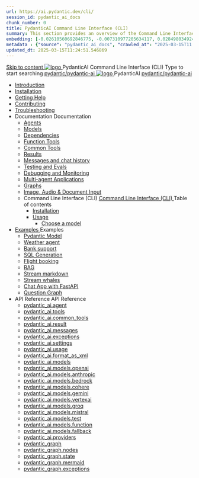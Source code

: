 ```yaml
---
url: https://ai.pydantic.dev/cli/
session_id: pydantic_ai_docs
chunk_number: 0
title: PydanticAI Command Line Interface (CLI)
summary: This section provides an overview of the Command Line Interface for PydanticAI, including navigation links to various resources such as installation, getting help, contributing, and troubleshooting.
embedding: [-0.02610560692846775, -0.007310977205634117, 0.028498034924268723, -0.028962446376681328, 0.01521302480250597, 0.01488934364169836, -0.04027722403407097, 0.013566471636295319, -0.006593249272555113, 0.030566781759262085, 0.0010484461672604084, -0.0837068185210228, -0.020982997491955757, -0.026640385389328003, 0.024402761831879616, -0.0026686121709644794, -0.038250695914030075, 0.012482843361794949, -0.0017670540837571025, 0.052070483565330505, 0.05063502863049507, 0.013862007297575474, 0.009738587774336338, 0.019730491563677788, 0.015283390879631042, 0.014115323312580585, 0.004591349977999926, 0.04269779473543167, 0.01563521847128868, -0.03813811019062996, 0.022263649851083755, -0.02157406695187092, -0.03355027735233307, -0.0019227378070354462, 0.015001928433775902, 0.00832424033433199, -0.0032209816854447126, 0.007240611594170332, -0.005045207682996988, 0.020420072600245476, 0.004422472789883614, -0.05280228331685066, 0.04570944234728813, 0.006178092677146196, -0.07942859828472137, -0.003576327348127961, -0.00390880461782217, 0.018562423065304756, 0.014002738520503044, -0.004791891667991877, -0.0868028998374939, 0.012384330853819847, -0.04976249486207962, 0.01654996909201145, -0.0066847242414951324, -0.016127776354551315, -0.018266888335347176, 0.01600111834704876, 0.006804345641285181, -0.030285319313406944, 0.0242901761084795, -0.006857119966298342, -0.015297464095056057, 0.06839528679847717, -0.037068553268909454, -0.011596237309277058, -0.05899444967508316, 0.026978138834238052, -0.06907079368829727, -0.03785664960741997, 0.02578192576766014, 0.037350017577409744, -0.03594270721077919, -0.05848781764507294, -0.02272806316614151, -0.028118060901761055, 0.032705891877412796, 0.08967381715774536, -0.012222490273416042, -0.06372301280498505, -0.004813001491129398, 0.04517466202378273, -0.006026806775480509, -0.009457125328481197, -0.021151874214410782, -0.026879627257585526, -0.02952537126839161, 0.0022569738794118166, -0.00715617323294282, -0.030623072758316994, -0.016423311084508896, -0.00032566042500548065, -0.03104526735842228, 0.004197303205728531, 0.08381940424442291, 0.01624036207795143, 0.008985676802694798, 0.012187307700514793, 2.2167887436808087e-05, 0.013179461471736431, 0.02333320491015911, -0.03447910398244858, -0.04266965016722679, 0.03295920789241791, 0.029300201684236526, -0.008366459980607033, 0.02983498014509678, -0.01077296119183302, -0.010702595114707947, 0.005470918957144022, -0.11956509202718735, -0.012067686766386032, -0.036055292934179306, 0.025627121329307556, -0.06631246209144592, 0.01570558361709118, 0.016986235976219177, 0.0003419324348215014, 0.011279592290520668, -0.05519471317529678, -0.022052552551031113, 0.0064841825515031815, 0.029103178530931473, 0.01816837675869465, 0.036167874932289124, 0.00953452754765749, -0.013482033275067806, -0.044724322855472565, -0.0547725185751915, -0.015607072040438652, 0.01260950043797493, 0.005467400886118412, 0.03172077611088753, -0.034619834274053574, -0.0036238241009414196, -0.025148635730147362, -0.0392921045422554, -0.004549130797386169, -0.033015500754117966, 0.04275408759713173, 0.04137492552399635, -0.035773828625679016, -0.008127217181026936, 0.039235811680555344, -0.036111582070589066, 0.0018682045629248023, -0.041037168353796005, -0.014537516050040722, -0.03872917965054512, 0.01874537393450737, 0.04435842111706734, 0.0224747471511364, -0.027456624433398247, -0.03681523725390434, -0.03439466655254364, 0.015592998825013638, 0.02210884541273117, 0.021081509068608284, 0.008619775995612144, -0.042191166430711746, -0.014537516050040722, 0.06541178375482559, -0.036055292934179306, -0.00999190378934145, -0.039235811680555344, -0.00814832653850317, -0.04793298989534378, -0.0036132694222033024, -0.051169805228710175, -0.062259409576654434, -0.017689891159534454, -0.02239030785858631, -0.011729931458830833, -0.018872031942009926, 0.0013659705873578787, -0.024754589423537254, -0.018238741904497147, -0.016662554815411568, -0.024050934240221977, -0.04112160950899124, -0.027245528995990753, 0.01060408353805542, -0.03501388058066368, -0.041909702122211456, -0.0071913558058440685, -0.008542373776435852, -0.00645955465734005, 0.014706393703818321, -0.0394328348338604, 0.0627097487449646, 0.008394606411457062, 0.025007905438542366, 0.045005787163972855, 0.028680985793471336, 0.014678247272968292, -0.01996973343193531, 0.07503778487443924, -0.016212215647101402, 0.023783545941114426, 0.015198951587080956, -0.0007049745181575418, 0.010153744369745255, 0.02609153464436531, 0.004211376421153545, -0.002936001168563962, -0.03405690938234329, 0.018337253481149673, 0.0062519763596355915, -0.026204118505120277, -0.025050124153494835, 0.045343540608882904, -0.06304750591516495, 0.01657811552286148, -0.002355485688894987, -0.0382225476205349, -0.000523783324752003, -0.0522112138569355, 0.0032860697247087955, -0.00492910435423255, 0.034873150289058685, -0.03464798256754875, 0.05989512801170349, 0.018956471234560013, -0.009421942755579948, -0.009105297736823559, 0.022348089143633842, 0.04475247114896774, -0.06107727065682411, 0.035830121487379074, 0.01688772439956665, 0.018914250656962395, 0.02029341459274292, -0.00715617323294282, 0.007374306209385395, 0.004848184064030647, -0.040389806032180786, 0.013770531862974167, -0.004070645198225975, 0.011448469944298267, -0.018055791035294533, -0.0017309917602688074, -0.011828443966805935, -0.00034545070957392454, 0.01719733327627182, 0.0344509594142437, 0.0037927015218883753, -0.008950494229793549, -0.043176282197237015, 0.02983498014509678, 0.053337063640356064, 0.040671270340681076, -0.013292046263813972, 0.00878161657601595, -0.00860570278018713, -0.0005638037109747529, -0.025725632905960083, -0.02275620773434639, -0.0013571749441325665, -0.02002602629363537, 0.012855780310928822, -0.006772681139409542, 0.021025216206908226, -0.015044148080050945, -0.00506983557716012, -0.019406810402870178, -0.019153494387865067, -0.02246067300438881, 0.02551453746855259, -0.07059068977832794, -0.05494139716029167, 0.02983498014509678, 0.025317514315247536, 0.06985888630151749, -0.017619526013731956, -0.03709670156240463, 0.020391928032040596, -0.0022675287909805775, 0.02949722483754158, 0.006016251631081104, 0.01149772573262453, -0.011342921294271946, -0.0048833671025931835, 0.041909702122211456, 0.023586520925164223, 0.004784855060279369, 0.043823644518852234, -0.00038898937054909766, -0.02825879119336605, -0.008823836222290993, -0.004809482954442501, 0.034000616520643234, 0.02400871552526951, 0.026837408542633057, -0.03940469026565552, 0.023220621049404144, -0.012349148280918598, 0.06788865476846695, 0.0301445871591568, 0.035745684057474136, 0.00016832751862239093, 0.05074761062860489, 0.007374306209385395, -0.007831682451069355, -0.01908312924206257, -0.008162399753928185, 0.01602926477789879, -0.015804095193743706, 0.001214684802107513, 0.05921962112188339, -0.03788479417562485, -0.02884986251592636, 0.031805213540792465, -0.007508000824600458, -0.04435842111706734, -0.010111524723470211, -0.039207667112350464, 0.06147131696343422, -0.02271398901939392, 0.04728562757372856, -0.029075032100081444, -0.047764115035533905, -0.052380092442035675, 0.035773828625679016, 0.03253701701760292, -0.07115361094474792, 0.007458745036274195, 0.01963197998702526, -0.0029201689176261425, -0.026541873812675476, -0.012553208507597446, 0.019195713102817535, -0.022882865741848946, -0.015114513225853443, 0.04188155755400658, -0.0044541372917592525, -0.02946907840669155, -0.02091263234615326, 0.021419264376163483, -0.017760256305336952, 0.02856840007007122, -0.05440661683678627, -0.04511836916208267, -0.04981878772377968, -0.016212215647101402, -0.016789212822914124, 0.00515779247507453, 0.010034122504293919, 0.03253701701760292, -0.013686093501746655, -0.00460894126445055, -0.00832424033433199, -0.0024469608906656504, 0.0061147636733949184, 0.021954040974378586, -0.022516965866088867, 0.003565772669389844, -0.006431408226490021, -0.009654149413108826, -0.034619834274053574, 0.02547231689095497, -0.06265345960855484, -0.008253875188529491, -0.0024434425868093967, 0.006554548162966967, 0.00016711810894776136, 0.01181437075138092, -0.0246279314160347, -0.02396649494767189, 0.006128836423158646, -0.006118281744420528, 0.03501388058066368, -0.012328038923442364, -0.009414906613528728, -0.02555675618350506, -0.022277722135186195, -0.033662863075733185, -0.02921576239168644, 0.0035253125242888927, 0.003396895481273532, 0.029018739238381386, 0.010822216980159283, -0.006543993018567562, -0.0004248318145982921, 0.011371067725121975, 0.03962985798716545, 0.005017061252146959, -0.002177812857553363, 0.014340492896735668, -0.008218692615628242, 0.055166564881801605, 0.08010410517454147, -0.02676704339683056, -0.004869293887168169, -0.0012648202246055007, 0.024149445816874504, 0.002153184963390231, -0.018027646467089653, 0.011554017663002014, 0.0602891743183136, 0.01013263501226902, 0.0042571136727929115, 0.009745623916387558, -0.024416834115982056, 0.004865775350481272, -0.008106107823550701, 0.017915060743689537, 0.06051434576511383, 0.022038480266928673, 0.004408399574458599, -0.023853911086916924, 0.04399252310395241, -0.026260411366820335, 0.01963197998702526, -0.024726442992687225, -0.02217921055853367, -0.05558875948190689, 0.018872031942009926, 0.03141116723418236, 0.029609810560941696, 0.029722394421696663, -0.01816837675869465, -0.06304750591516495, -0.03844771906733513, -0.012271746061742306, -0.07672656327486038, 0.06361042708158493, 0.07419340312480927, -0.022573258727788925, 0.008683104999363422, -0.04860850051045418, 0.013144278898835182, 0.021348897367715836, 0.05739011615514755, 0.0036941897124052048, 0.018956471234560013, -0.03329696133732796, 0.005945886485278606, 0.022263649851083755, 0.02272806316614151, 0.0008149206405505538, 0.033071793615818024, -0.036702655255794525, -0.04019278287887573, 0.0184357650578022, -0.019786784425377846, -0.028047695755958557, 0.010104488581418991, -0.03960171341896057, -0.017408428713679314, -0.021095583215355873, -0.0030239580664783716, -0.004014352802187204, -0.009309357963502407, 0.02057487703859806, -0.028160279616713524, -0.05010024830698967, 0.07982264459133148, -0.011089605279266834, 0.04891810938715935, 0.004872811958193779, 0.04976249486207962, 0.018675008788704872, -0.043429598212242126, 0.032086677849292755, -0.0221369918435812, -0.009133444167673588, 0.027864744886755943, 0.0038208477199077606, 0.0044541372917592525, -0.0005743585643358529, 0.023600595071911812, -0.039123229682445526, -0.014016810804605484, -0.026232264935970306, -0.020743755623698235, -0.025261221453547478, 0.038841765373945236, 0.0318896509706974, -0.03253701701760292, -0.012271746061742306, 0.026274483650922775, -0.023403571918606758, 0.0035640134010463953, 0.01968827284872532, -0.0003881098236888647, 0.09282619506120682, -0.020673388615250587, -0.03529534488916397, -0.002892022719606757, 0.024388687685132027, -0.01167363952845335, 0.004879848565906286, 0.05263340845704079, -0.017746184021234512, 0.02244660072028637, 0.004890403710305691, -0.037659626454114914, 0.011110715568065643, -0.023431718349456787, -0.0166203361004591, -0.013573508709669113, -0.008683104999363422, -0.006026806775480509, 0.042528919875621796, 0.010336694307625294, -0.02707665227353573, 0.021925894543528557, -0.007951303385198116, -0.006427890155464411, 0.030285319313406944, -0.05060688033699989, -0.01842169277369976, -0.006248457822948694, 0.03158004581928253, 0.01963197998702526, 0.036730799823999405, -0.004594868514686823, 0.022657696157693863, 0.004369698464870453, 0.004014352802187204, 0.04016463831067085, -0.03248072415590286, -0.002176053589209914, -0.002154943998903036, 0.0019174603512510657, -0.01690179668366909, -0.03098897449672222, -0.02545824460685253, -0.028103988617658615, -0.01505822129547596, 0.017929134890437126, -0.0019473657011985779, 0.014551589265465736, -0.008296094834804535, -0.06884562224149704, 0.014319382607936859, -0.004126937594264746, -0.0019913441501557827, -0.04610348865389824, -0.02123631350696087, -0.006733980029821396, 0.011047386564314365, -0.029440931975841522, 0.01245469693094492, 0.0002702475758269429, 0.02209477312862873, 0.003089046338573098, 0.00399676151573658, -0.0017864046385511756, 0.02831508405506611, 0.0748126208782196, -0.024810882285237312, 0.008654958568513393, -0.02185552939772606, 0.014776758849620819, 0.031777068972587585, -0.017675818875432014, -0.015269317664206028, 0.03509832173585892, 0.0011179321445524693, 0.011026276275515556, -0.011575127951800823, 0.019519394263625145, 0.016479603946208954, -0.019857149571180344, 0.03321252390742302, 0.03248072415590286, -0.01593075320124626, -0.0442739836871624, -0.01414346881210804, -0.00012467890337575227, -0.011638456955552101, -0.021362971514463425, -0.0034778157714754343, -0.01814023032784462, -0.002010694704949856, -0.010688521899282932, -0.016521824523806572, -0.025430098176002502, -0.0031277472153306007, -0.03104526735842228, -0.03872917965054512, 0.011926955543458462, 0.016113704070448875, -0.049959518015384674, 0.0016016950830817223, -0.008851981721818447, 0.004510429687798023, 0.018900178372859955, -0.00446469197049737, 0.022967305034399033, -0.0199134424328804, -0.008521264418959618, -0.023136181756854057, -0.018534276634454727, -0.002684444421902299, 0.06287862360477448, -0.012236563488841057, -0.0356612429022789, 0.016718847677111626, 0.007015442010015249, -0.03602714464068413, -0.010020050220191479, 0.0374063104391098, -0.0017072433838620782, -0.004053053911775351, 6.415355892386287e-05, -0.002438165247440338, -0.013728312216699123, -0.0112373735755682, -0.010941837914288044, -0.012834670953452587, 0.00028058249154128134, -0.037659626454114914, -0.007261721417307854, 0.028385449200868607, -0.03895435109734535, 0.007543183397501707, 0.0411779023706913, -0.04829889163374901, -0.005692570470273495, -0.004074163269251585, 0.02150370180606842, -0.004436546005308628, 0.0022165137343108654, -0.007261721417307854, -0.013932372443377972, -0.06017659232020378, -0.03166448324918747, -0.0017274734564125538, -0.022305868566036224, 0.040980879217386246, 0.045062076300382614, 0.016099629923701286, -0.015438194386661053, 0.012342112138867378, 0.010913691483438015, -0.028962446376681328, 0.005295005161315203, -0.02855432778596878, 0.01688772439956665, 0.03625231608748436, -0.006072544027119875, -0.024473126977682114, 0.03650563210248947, -0.03312808647751808, -0.017943207174539566, -0.0038208477199077606, 0.013425740413367748, -0.007669841405004263, 0.01367905642837286, 0.0020546731539070606, 0.024726442992687225, -0.01104034949094057, 0.030229026451706886, -0.004763745702803135, -0.006737498566508293, -0.03070751205086708, -0.02983498014509678, 0.03991132229566574, -0.043823644518852234, 0.027555136010050774, 0.02430425025522709, -0.025753779336810112, -0.024022787809371948, 0.025922656059265137, 0.03073565848171711, 0.047144897282123566, 0.009773770347237587, 0.013467960059642792, -0.013869043439626694, 0.03219925984740257, 0.028455816209316254, 0.03560495376586914, -0.008394606411457062, -0.005924776662141085, 0.0072546848095953465, -0.04886181652545929, -0.01598704606294632, 0.01629665307700634, -0.03183336183428764, 0.010695558972656727, -0.07987893372774124, 0.024360543116927147, 0.07515037059783936, -0.016521824523806572, 0.01725362427532673, 0.013805714435875416, 0.0042535956017673016, 0.0387573279440403, 0.015818169340491295, -0.01563521847128868, 0.01303873024880886, -0.002670371439307928, -0.0024680704809725285, 0.010801106691360474, -0.03017273359000683, 0.02770994044840336, -0.010195964016020298, -0.12935997545719147, -0.026809262111783028, 0.0038032562006264925, -0.00782464537769556, -0.012116942554712296, -0.01656404323875904, -0.0007515916950069368, -0.004893921781331301, 0.009077152237296104, 0.029075032100081444, -0.03543607518076897, -0.02616189979016781, 0.015269317664206028, -0.03006014972925186, 0.022925086319446564, -0.01631072722375393, 0.012715049088001251, 0.0045209843665361404, 0.011518835090100765, -0.008866054937243462, -0.02980683371424675, -0.029609810560941696, 0.017929134890437126, -0.026035241782665253, 0.004791891667991877, 0.008274984546005726, -0.02032156102359295, -0.021292606368660927, 0.013981628231704235, -0.008859018795192242, -0.002464552177116275, 0.005523693282157183, -0.0020880966912955046, 0.0019297742983326316, -0.0055342479608953, 0.013629800640046597, -0.0032420912757515907, -0.048974402248859406, 0.03233999386429787, -0.022516965866088867, 0.010716668330132961, -0.007430598605424166, -0.010906655341386795, -0.010730741545557976, -0.01690179668366909, -0.02638706937432289, -0.04452729970216751, 0.013728312216699123, 0.04883366823196411, -0.013735349290072918, -0.01167363952845335, 0.004559685476124287, 0.012356185354292393, -0.010625192895531654, -0.014389748685061932, -0.0025102898944169283, -0.004003798123449087, -0.00037271736073307693, -0.002733700443059206, -0.009344540536403656, 0.01274319551885128, -0.0005721595953218639, -0.0013061598874628544, -0.026964066550135612, 0.03723743185400963, 0.0056222048588097095, -0.019603833556175232, 0.027921037748456, -0.014298273250460625, -0.021883675828576088, -0.013946445658802986, -0.020208977162837982, 0.0037117809988558292, 0.008577556349337101, 0.020434146746993065, 0.009794879704713821, -0.036421190947294235, 0.011603274382650852, -0.03340954706072807, 0.014790832065045834, -0.002091614995151758, -0.012876889668405056, -0.002554268343374133, -0.00016722804866731167, -0.011758077889680862, 0.016352945938706398, -0.014776758849620819, 0.004130456130951643, -0.02676704339683056, -0.04556870833039284, -0.022263649851083755, -0.052689701318740845, 0.007515037432312965, 0.00875347014516592, -0.009478235617280006, 0.014678247272968292, -0.02887800894677639, 0.009147517383098602, -0.10256478190422058, -0.0032157041132450104, -0.015438194386661053, 0.007040069904178381, 0.04756709188222885, -0.020335635170340538, 0.005397035274654627, 0.03017273359000683, -0.005879038944840431, -0.020223049446940422, -0.0007806174689903855, -0.0024487199261784554, -0.03127043694257736, 0.00651584705337882, 0.025317514315247536, -0.025922656059265137, 0.05111351236701012, -0.0060830991715192795, 0.03338140249252319, 0.0044858017936348915, -0.019223859533667564, 0.010646303184330463, -0.006164019461721182, 0.05536358803510666, -0.0423881895840168, 0.0014328178949654102, -0.005541284568607807, 0.029075032100081444, 0.03628046065568924, 0.009703405201435089, -0.034901298582553864, -0.026837408542633057, -0.018337253481149673, 0.026035241782665253, -0.012546171434223652, 0.05375925451517105, -0.007233575452119112, 0.019814928993582726, 0.002747773425653577, -0.01994158700108528, 0.0032280180603265762, -0.02302359789609909, 0.02452941983938217, 0.020082319155335426, 0.032677747309207916, 0.007782426197081804, -0.014023847877979279, -0.004035462625324726, 0.0004718887503258884, 0.01718325912952423, 0.020743755623698235, 0.04114975407719612, -0.005291487090289593, 0.013629800640046597, 0.02707665227353573, 0.034619834274053574, -0.04393623024225235, 0.01625443436205387, 0.010871472768485546, 0.0036343790125101805, 0.0005110295605845749, -0.00022648900630883873, -0.01593075320124626, -0.0187031552195549, -0.026190046221017838, -0.0036765984259545803, -0.04478061571717262, 0.004081199876964092, -0.018323181197047234, -0.002167257945984602, -0.001719557330943644, 0.02737218700349331, -0.0016465531662106514, -0.02367096021771431, -0.012708012945950031, 0.016986235976219177, 0.02210884541273117, 0.00669527892023325, 0.013411668129265308, -0.03262145444750786, 0.045033931732177734, -0.03163633868098259, -0.028132135048508644, 0.025331586599349976, -0.018351327627897263, -0.0006200961070135236, -0.018829813227057457, -0.025261221453547478, 0.008176472969353199, -0.016972163692116737, 0.012187307700514793, -0.014579735696315765, 0.01168067567050457, 0.0016052133869379759, -0.010941837914288044, 0.01259542815387249, -0.010083378292620182, 0.014213834889233112, 0.006952113006263971, 0.011624383740127087, 0.05094463378190994, 0.019195713102817535, -0.01092072855681181, 0.02302359789609909, -0.011335885152220726, 0.02856840007007122, -0.01967419870197773, -0.04770782217383385, -0.009633039124310017, 0.025148635730147362, 0.0068184188567101955, 0.02921576239168644, 0.003936950583010912, -0.013277973048388958, -0.025317514315247536, -0.0012410718481987715, 0.05496954172849655, 0.00875347014516592, -0.053337063640356064, -0.0008158002165146172, 0.026555946096777916, -0.016437385231256485, -0.0221369918435812, 0.04784855246543884, -0.007163209840655327, -0.006561584770679474, -0.004647642374038696, -0.004563204012811184, -0.023473937064409256, -0.012792451307177544, 0.008450898341834545, 0.006364561151713133, -0.0417126789689064, 0.035464219748973846, -0.0019315334502607584, -0.017366209998726845, 0.04264150559902191, -0.025683414191007614, 0.0006438444834202528, 0.0042535956017673016, 0.010484462603926659, 0.005959959235042334, -0.008950494229793549, -0.011307738721370697, -0.046525679528713226, -0.005164829082787037, 0.0031171925365924835, -0.007733170408755541, -0.0006966186338104308, -0.01199732068926096, 0.03667450696229935, -0.02089855819940567, -0.011406250298023224, 0.039151374250650406, -0.013763495720922947, 0.03098897449672222, -0.0064525180496275425, -0.04478061571717262, -0.005477955564856529, -0.011807333678007126, -0.01352425292134285, 0.03290291503071785, 0.009626002982258797, -0.03129858151078224, 0.008028705604374409, -0.0076487320475280285, -0.018604643642902374, -0.009886355139315128, -0.02578192576766014, 0.012827633880078793, -0.005238712765276432, 0.019505321979522705, 0.03667450696229935, 0.02730182185769081, 0.020490439608693123, 0.08415716141462326, 0.04967805743217468, 0.005221121478825808, -0.02423388510942459, 0.015846313908696175, -0.019153494387865067, -0.0021180021576583385, 0.00046397262485697865, 0.017675818875432014, 0.03788479417562485, 0.0007788583170622587, -0.003586882259696722, 0.013341302052140236, -0.01138514094054699, 0.027132943272590637, 0.03174892067909241, -0.012074722908437252, -0.015818169340491295, 0.047173041850328445, -0.007145618554204702, 0.02084226720035076, 0.03926395997405052, 0.005861447658389807, -0.0006297713844105601, 0.006156982854008675, 0.003637897316366434, 0.029046885669231415, 0.0162825807929039, -0.015156732872128487, 0.002756569068878889, 0.01385497022420168, -0.023164328187704086, -0.02735811285674572, 0.03504202887415886, 0.02337542548775673, -0.020476365461945534, 0.005080390255898237, 0.004221931099891663, -0.0020581914577633142, -0.012468770146369934, 0.022939158603549004, -0.019252005964517593, -0.008851981721818447, -0.025261221453547478, -0.01685957796871662, -0.03636489808559418, -0.028962446376681328, -0.010210036300122738, 0.004028426017612219, 0.00576293608173728, 0.0060197701677680016, 0.015846313908696175, 0.00553072988986969, 0.014987855218350887, 0.005734789650887251, -0.01878759264945984, 0.013742385432124138, -0.025880437344312668, -0.006058471277356148, 0.02732996642589569, 0.006558066233992577, 0.03236813843250275, 0.01631072722375393, 0.02120816707611084, -0.017155112698674202, -0.00567849725484848, 0.01567743718624115, 0.01028040237724781, -0.01549448724836111, 0.008338313549757004, 0.020391928032040596, 0.023234693333506584, 0.043204426765441895, 0.002617597347125411, -0.029553517699241638, -0.007275794632732868, 0.02157406695187092, 0.02613375335931778, -0.0060549527406692505, 0.029694247990846634, -0.009717478416860104, 0.035182759165763855, 0.004665233660489321, -0.001098581706173718, 0.006547511555254459, -0.0008910033502615988, 0.04030536860227585, 0.009724514558911324, -0.00311367423273623, -0.009928574785590172, -0.03411320224404335, 0.007712060585618019, -0.007810572627931833, 0.022882865741848946, 0.021095583215355873, -0.017014382407069206, 0.027118870988488197, -0.002680926350876689, 0.008704214356839657, -0.0245575662702322, -0.017098821699619293, -0.009654149413108826, -0.02828693762421608, 0.0010502053191885352, -0.022840647026896477, -0.04233189672231674, 0.003715299302712083, -0.004186748526990414, -0.008056852035224438, 0.01939273625612259, -0.021728871390223503, -0.018984617665410042, -0.034873150289058685, -0.0005734789883717895, -0.012201380915939808, 0.017309917137026787, 0.022896939888596535, -0.008366459980607033, -0.004155084025114775, -0.013791641220450401, 0.004601904656738043, -0.0024539974983781576, 0.002974702278152108, 0.007458745036274195, -0.021742945536971092, 0.021278532221913338, 0.025584902614355087, 6.827653851360083e-05, 0.004587831906974316, 0.0030872870702296495, -0.004862257279455662, 0.00031356632825918496, -0.06918337941169739, 0.02983498014509678, 0.025064198300242424, -0.041965994983911514, -0.017605451866984367, 0.01656404323875904, 0.012123978696763515, 0.004109346307814121, 0.019209787249565125, -0.056658316403627396, -0.013798678293824196, -0.02828693762421608, -0.005010025110095739, 0.013460923917591572, 0.018872031942009926, 0.015621145255863667, -0.0009974312270060182, 0.004760227166116238, -0.03523905202746391, 0.005805155262351036, 0.01570558361709118, 0.014150505885481834, -0.014080139808356762, 0.0245575662702322, 0.017450649291276932, -0.010991093702614307, 0.022362161427736282, -0.053646672517061234, -0.009766734205186367, -0.07250463217496872, -0.007557256612926722, -0.0030327539425343275, -0.04967805743217468, -4.4170854380354285e-05, -0.01719733327627182, -0.0007749002543278039, -0.012968365103006363, 0.022840647026896477, -0.017155112698674202, 0.018632790073752403, 0.0004079001082573086, -0.008387569338083267, -0.012370257638394833, 0.09186922013759613, -0.01367202028632164, -0.021348897367715836, 0.026879627257585526, 0.011321811936795712, 0.016352945938706398, -0.008267948403954506, 0.009267138317227364, -0.00025881317560561, -0.02675296925008297, -0.02431832253932953, 0.030848242342472076, 0.022052552551031113, -0.01139217708259821, 0.015114513225853443, -0.020068245008587837, -0.001020299969241023, 0.016169996932148933, 0.03467612713575363, 0.0012058890424668789, 0.009837099350988865, 0.031214144080877304, -0.03343769535422325, -0.009914501570165157, 0.019491247832775116, -0.0005849133594892919, 0.018660934641957283, -0.026288557797670364, 0.024768661707639694, 0.03934839740395546, 0.001461843610741198, -0.056967925280332565, -0.000327419547829777, -0.000914751726668328, -0.020715609192848206, 0.028990592807531357, 0.0033599534071981907, -0.009696368128061295, -0.004538576118648052, 0.00939379632472992, 0.028807643800973892, 0.013080949895083904, -0.015410048887133598, -0.010829253122210503, 0.0011821406660601497, 0.01152587216347456, 0.028427669778466225, -0.01809801161289215, 0.007550220005214214, 0.017155112698674202, -0.030510488897562027, 0.018295034766197205, 0.0023924275301396847, -0.011729931458830833, -0.023417644202709198, -0.009604893624782562, -0.0035077210050076246, 0.06124614551663399, 0.03839142620563507, 0.024796808138489723, -0.04891810938715935, 0.02063116990029812, 0.0010889064287766814, 0.034845005720853806, -0.011518835090100765, -0.06676280498504639, 0.004130456130951643, -0.009724514558911324, 2.255269828310702e-05, 0.037659626454114914, -0.009710441343486309, 0.01032262109220028, 0.007008405402302742, 0.011800297535955906, 0.017985425889492035, 0.028498034924268723, 0.0033705083187669516, 0.012335075065493584, 0.016409238800406456, 0.030848242342472076, -0.0013862006599083543, -0.011919918470084667, -0.006491219159215689, 0.03293106332421303, -0.021954040974378586, -0.03312808647751808, 0.016789212822914124, 0.0014600844588130713, -0.026921847835183144, 0.012616537511348724, 0.0019526431569829583, 0.010013013146817684, -0.017985425889492035, 0.032762184739112854, 0.002325580455362797, 0.026682604104280472, -0.02026527002453804, 0.02459978498518467, 0.004433027468621731, 0.022531038150191307, 0.011912882328033447, -0.00043648609425872564, -0.04646938666701317, 0.003648452227935195, -0.00859866663813591, 0.004492838401347399, -0.0010502053191885352, -0.019617905840277672, -0.01970234513282776, 0.02244660072028637, 0.037912942469120026, 0.012250636704266071, 0.010336694307625294, 0.0005277413874864578, -0.02088448591530323, 0.0023941867984831333, -0.01722547970712185, -0.005569430533796549, -0.027104796841740608, -0.02391020394861698, 0.00460894126445055, -0.022263649851083755, -0.010062268935143948, -0.008669031783938408, 0.006308268755674362, 0.024740515276789665, 0.009267138317227364, -0.014621954411268234, -0.005594058893620968, -0.0011188117787241936, -0.010385950095951557, 0.010020050220191479, 0.002334376098588109, -0.005836819764226675, -0.0031083966605365276, -0.014164579100906849, 0.003469020128250122, -0.01871722750365734, -0.02769586816430092, 0.022207356989383698, -0.0013958759373053908, 0.026654457673430443, 0.01597297191619873, -0.031129704788327217, -0.0008716528536751866, -0.025050124153494835, 0.012095832265913486, -0.0005541284335777164, -0.009295284748077393, 0.004742635879665613, -0.022052552551031113, -0.0017160390270873904, 0.008936421014368534, 0.018210595473647118, 0.024374615401029587, -0.05865669623017311, 0.013137241825461388, -0.03194594383239746, -0.019449029117822647, -0.006009215023368597, -0.0018857958493754268, -0.0012700975639745593, -0.0199134424328804, -0.008260912261903286, 0.010618156753480434, 0.00842978898435831, 0.022362161427736282, 0.007092844229191542, 0.018675008788704872, -0.004967805463820696, 0.011448469944298267, -0.009618965908885002, 0.00288146804086864, 0.019406810402870178, 0.02578192576766014, -0.013629800640046597, -0.0050839087925851345, -0.009837099350988865, 0.0028040658216923475, -0.008274984546005726, -0.015128586441278458, -0.021757017821073532, 0.010210036300122738, -0.005474437493830919, -0.0029922935646027327, 0.023755399510264397, -0.03160819038748741, -0.008957530371844769, -0.0072546848095953465, -0.03186150640249252, 0.0025437134318053722, -0.0005382962408475578, 0.014178652316331863, -0.0014979059342294931, 0.010660376399755478, 0.03473241999745369, -0.0032948653679341078, -0.009752660989761353, 0.018224669620394707, 0.007015442010015249, -0.014973782002925873, 0.02025119587779045, -0.004443582613021135, 0.004640605766326189, -0.03138302266597748, 0.02424795739352703, 0.00230271159671247, 0.01303169410675764, -0.012658757157623768, -0.00024012233188841492, -0.014565662480890751, -0.004995951894670725, -0.004046017304062843, 0.016746994107961655, 0.016451457515358925, 0.0064560361206531525, 0.005945886485278606, -0.0007977690547704697, 0.01334833912551403, -0.022038480266928673, -0.008204619400203228, 0.012194343842566013, 0.00776835298165679, -0.010716668330132961, 0.0209267046302557, 0.013763495720922947, 0.022925086319446564, -0.007754280231893063, 0.0020212496165186167, 0.02060302346944809, 0.024501273408532143, -0.011870662681758404, 0.0034883704502135515, -0.009203809313476086, -0.015086366795003414, -0.02707665227353573, -0.01784469559788704, 0.004957250785082579, 0.033325109630823135, -0.0175632331520319, -0.019758637994527817, 0.015438194386661053, -0.0062836408615112305, 0.011912882328033447, -0.022277722135186195, 0.0030732140876352787, -0.0013448609970510006, -0.009478235617280006, -0.028934301808476448, 0.01399570144712925, 0.0060197701677680016, 0.01488934364169836, -0.009893392212688923, -0.022685842588543892, 0.004890403710305691, -0.037969235330820084, -0.0020546731539070606, 0.0024416835512965918, -0.006631949916481972, 0.01046335231512785, -0.029694247990846634, 0.009555636905133724, 0.011983247473835945, -0.001954402308911085, 0.005411108490079641, 0.03318437933921814, -0.037603333592414856, -0.005710161756724119, -0.04551241546869278, -0.008978639729321003, 0.012553208507597446, 0.0133905578404665, -0.005981069058179855, 0.007233575452119112, 0.007726133801043034, 0.0050522442907094955, 0.014790832065045834, 0.008760507218539715, -0.0021813311614096165, -0.04210672527551651, 0.010350767523050308, 0.012060649693012238, -0.005988105665892363, -0.012405441142618656, 0.024107227101922035, 0.028427669778466225, -0.0033617126755416393, -0.008915310725569725, 0.02030748873949051, -0.0017415465554222465, 0.051732730120420456, 0.015818169340491295, 0.02054673060774803, -0.006188647355884314, 0.01847798563539982, 0.03236813843250275, -0.0011953342473134398, 0.018520204350352287, -0.0012331557227298617, 0.003870103508234024, -0.009576747193932533, -0.024022787809371948, 0.037040408700704575, 0.01809801161289215, 0.00767687801271677, 0.02980683371424675, 0.012081759050488472, 0.024684224277734756, -0.04078385606408119, 0.03017273359000683, 0.014551589265465736, -0.006171056069433689, 0.023150255903601646, -0.006477145943790674, 0.019857149571180344, 0.0423881895840168, -0.013362412340939045, 0.027161089703440666, -0.01413643267005682, -0.00021747342543676496, 0.012496915645897388, -0.01809801161289215, 0.021672580391168594, -0.006892302539199591, 0.03495758771896362, 0.02361466735601425, -0.036139730364084244, -0.009626002982258797, 0.014263090677559376, 0.004943177569657564, 0.012187307700514793, 0.0031928354874253273, 0.03689967840909958, -0.014220871031284332, 0.02277028188109398, -0.008169436827301979, -0.01937866397202015, 0.019589759409427643, 0.028765423223376274, 0.008296094834804535, -0.01933644525706768, 0.0009534527780488133, -0.012588391080498695, -0.031551897525787354, 0.002408259781077504, 0.011807333678007126, 0.005738308187574148, 0.002012453740462661, -0.0074235619977116585, -0.007004887331277132, 0.023192474618554115, 0.024360543116927147, 0.02125038579106331, -0.009569710120558739, -0.0013492588186636567, 0.005277413874864578, -0.03132672980427742, 0.011546981520950794, -0.03898249566555023, 0.012503952719271183, -0.008802725933492184, -0.010343731380999088, -0.006741016637533903, 0.020406000316143036, -0.00011687272490235046, 0.03073565848171711, -0.009253066033124924, -0.03191779926419258, 0.00237483624368906, 0.006202720571309328, 0.017605451866984367, -0.006237903144210577, 0.0473700650036335, -0.02461385913193226, -0.022798428311944008, -0.01459380891174078, -0.03467612713575363, 0.01818244904279709, 0.014192724600434303, -0.043457742780447006, 0.02331913262605667, -0.011033313348889351, 0.021081509068608284, 0.007078771013766527, 0.021954040974378586, 0.0047144899144768715, -0.008584593422710896, 0.00376455532386899, -0.005375925451517105]
metadata : {"source": "pydantic_ai_docs", "crawled_at": "2025-03-15T11:24:51.545334", "url_path": "/cli/", "chunk_size": 4855}
updated_dt: 2025-03-15T11:24:51.546869
---
```

[ Skip to content ](https://ai.pydantic.dev/cli/#command-line-interface-cli)
[ ![logo](https://ai.pydantic.dev/img/logo-white.svg) ](https://ai.pydantic.dev/ "PydanticAI")
PydanticAI 
Command Line Interface (CLI) 
Type to start searching
[ pydantic/pydantic-ai  ](https://github.com/pydantic/pydantic-ai "Go to repository")
[ ![logo](https://ai.pydantic.dev/img/logo-white.svg) ](https://ai.pydantic.dev/ "PydanticAI") PydanticAI 
[ pydantic/pydantic-ai  ](https://github.com/pydantic/pydantic-ai "Go to repository")
  * [ Introduction  ](https://ai.pydantic.dev/)
  * [ Installation  ](https://ai.pydantic.dev/install/)
  * [ Getting Help  ](https://ai.pydantic.dev/help/)
  * [ Contributing  ](https://ai.pydantic.dev/contributing/)
  * [ Troubleshooting  ](https://ai.pydantic.dev/troubleshooting/)
  * Documentation  Documentation 
    * [ Agents  ](https://ai.pydantic.dev/agents/)
    * [ Models  ](https://ai.pydantic.dev/models/)
    * [ Dependencies  ](https://ai.pydantic.dev/dependencies/)
    * [ Function Tools  ](https://ai.pydantic.dev/tools/)
    * [ Common Tools  ](https://ai.pydantic.dev/common_tools/)
    * [ Results  ](https://ai.pydantic.dev/results/)
    * [ Messages and chat history  ](https://ai.pydantic.dev/message-history/)
    * [ Testing and Evals  ](https://ai.pydantic.dev/testing-evals/)
    * [ Debugging and Monitoring  ](https://ai.pydantic.dev/logfire/)
    * [ Multi-agent Applications  ](https://ai.pydantic.dev/multi-agent-applications/)
    * [ Graphs  ](https://ai.pydantic.dev/graph/)
    * [ Image, Audio & Document Input  ](https://ai.pydantic.dev/input/)
    * Command Line Interface (CLI)  [ Command Line Interface (CLI)  ](https://ai.pydantic.dev/cli/) Table of contents 
      * [ Installation  ](https://ai.pydantic.dev/cli/#installation)
      * [ Usage  ](https://ai.pydantic.dev/cli/#usage)
        * [ Choose a model  ](https://ai.pydantic.dev/cli/#choose-a-model)
  * [ Examples  ](https://ai.pydantic.dev/examples/)
Examples 
    * [ Pydantic Model  ](https://ai.pydantic.dev/examples/pydantic-model/)
    * [ Weather agent  ](https://ai.pydantic.dev/examples/weather-agent/)
    * [ Bank support  ](https://ai.pydantic.dev/examples/bank-support/)
    * [ SQL Generation  ](https://ai.pydantic.dev/examples/sql-gen/)
    * [ Flight booking  ](https://ai.pydantic.dev/examples/flight-booking/)
    * [ RAG  ](https://ai.pydantic.dev/examples/rag/)
    * [ Stream markdown  ](https://ai.pydantic.dev/examples/stream-markdown/)
    * [ Stream whales  ](https://ai.pydantic.dev/examples/stream-whales/)
    * [ Chat App with FastAPI  ](https://ai.pydantic.dev/examples/chat-app/)
    * [ Question Graph  ](https://ai.pydantic.dev/examples/question-graph/)
  * API Reference  API Reference 
    * [ pydantic_ai.agent  ](https://ai.pydantic.dev/api/agent/)
    * [ pydantic_ai.tools  ](https://ai.pydantic.dev/api/tools/)
    * [ pydantic_ai.common_tools  ](https://ai.pydantic.dev/api/common_tools/)
    * [ pydantic_ai.result  ](https://ai.pydantic.dev/api/result/)
    * [ pydantic_ai.messages  ](https://ai.pydantic.dev/api/messages/)
    * [ pydantic_ai.exceptions  ](https://ai.pydantic.dev/api/exceptions/)
    * [ pydantic_ai.settings  ](https://ai.pydantic.dev/api/settings/)
    * [ pydantic_ai.usage  ](https://ai.pydantic.dev/api/usage/)
    * [ pydantic_ai.format_as_xml  ](https://ai.pydantic.dev/api/format_as_xml/)
    * [ pydantic_ai.models  ](https://ai.pydantic.dev/api/models/base/)
    * [ pydantic_ai.models.openai  ](https://ai.pydantic.dev/api/models/openai/)
    * [ pydantic_ai.models.anthropic  ](https://ai.pydantic.dev/api/models/anthropic/)
    * [ pydantic_ai.models.bedrock  ](https://ai.pydantic.dev/api/models/bedrock/)
    * [ pydantic_ai.models.cohere  ](https://ai.pydantic.dev/api/models/cohere/)
    * [ pydantic_ai.models.gemini  ](https://ai.pydantic.dev/api/models/gemini/)
    * [ pydantic_ai.models.vertexai  ](https://ai.pydantic.dev/api/models/vertexai/)
    * [ pydantic_ai.models.groq  ](https://ai.pydantic.dev/api/models/groq/)
    * [ pydantic_ai.models.mistral  ](https://ai.pydantic.dev/api/models/mistral/)
    * [ pydantic_ai.models.test  ](https://ai.pydantic.dev/api/models/test/)
    * [ pydantic_ai.models.function  ](https://ai.pydantic.dev/api/models/function/)
    * [ pydantic_ai.models.fallback  ](https://ai.pydantic.dev/api/models/fallback/)
    * [ pydantic_ai.providers  ](https://ai.pydantic.dev/api/providers/)
    * [ pydantic_graph  ](https://ai.pydantic.dev/api/pydantic_graph/graph/)
    * [ pydantic_graph.nodes  ](https://ai.pydantic.dev/api/pydantic_graph/nodes/)
    * [ pydantic_graph.state  ](https://ai.pydantic.dev/api/pydantic_graph/state/)
    * [ pydantic_graph.mermaid  ](https://ai.pydantic.dev/api/pydantic_graph/mermaid/)
    * [ pydantic_graph.exceptions  ](https://ai.pydantic.dev/api/pydantic_graph/exceptions/)
